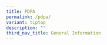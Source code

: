 ```yaml
---
title: PDPA
permalink: /pdpa/
variant: tiptap
description: ""
third_nav_title: General Information
---
```

